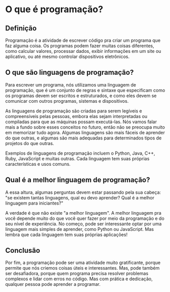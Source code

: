 # O que é programação?

## Definição

Programação é a atividade de escrever código pra criar um programa que faz alguma coisa. Os programas podem fazer muitas coisas diferentes, como calcular valores, processar dados, exibir informações em um site ou aplicativo, ou até mesmo controlar dispositivos eletrônicos.

## O que são linguagens de programação?

Para escrever um programa, nós utilizamos uma linguagem de programação, que é um conjunto de regras e sintaxe que especificam como os programas devem ser escritos e estruturados, e como eles devem se comunicar com outros programas, sistemas e dispositivos.

As linguagens de programação são criadas para serem legíveis e compreensíveis pelas pessoas, embora elas sejam interpretadas ou compiladas para que as máquinas possam executá-las. Nós vamos falar mais a fundo sobre esses conceitos no futuro, então não se preocupa muito em memorizar tudo agora. Algumas linguagens são mais fáceis de aprender do que outras, e algumas são mais adequadas para determinados tipos de projetos do que outras.

Exemplos de linguagens de programação incluem o Python, Java, C++, Ruby, JavaScript e muitas outras. Cada linguagem tem suas próprias características e usos comuns.

## Qual é a melhor linguagem de programação?

A essa altura, algumas perguntas devem estar passando pela sua cabeça: "se existem tantas linguagens, qual eu devo aprender? Qual é a melhor linguagem para iniciantes?"

A verdade é que não existe "a melhor linguagem". A melhor linguagem pra você depende muito do que você quer fazer por meio da programação e do seu nível de experiência. No começo, pode ser interessante optar por uma linguagem mais simples de aprender, como Python ou JavaScript. Mas lembra que cada linguagem tem suas próprias aplicações!

## Conclusão

Por fim, a programação pode ser uma atividade muito gratificante, porque permite que nós criemos coisas úteis e interessantes. Mas, pode também ser desafiadora, porque quem programa precisa resolver problemas complexos e lidar com erros no código. Mas com prática e dedicação, qualquer pessoa pode aprender a programar.
